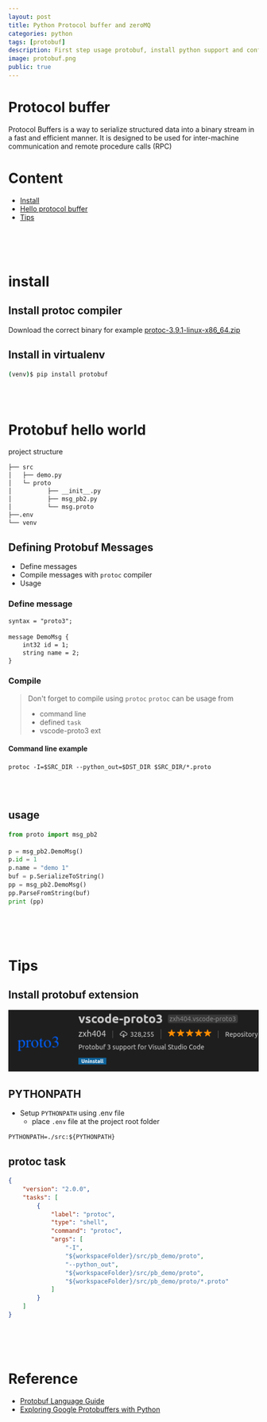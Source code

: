 ```yaml
---
layout: post
title: Python Protocol buffer and zeroMQ
categories: python
tags: [protobuf]
description: First step usage protobuf, install python support and config vscode 
image: protobuf.png
public: true
---
```


# Protocol buffer
Protocol Buffers is a way to serialize structured data into a binary stream in a fast and efficient manner. It is designed to be used for inter-machine communication and remote procedure calls (RPC)


# Content
- [Install](#install)
- [Hello protocol buffer](#Protobuf-hello-world)
- [Tips](#Tips)

&nbsp;  
&nbsp;  
&nbsp;  
# install 
## Install protoc compiler 
Download the correct binary for example [protoc-3.9.1-linux-x86_64.zip](https://github.com/protocolbuffers/protobuf/releases)

## Install in virtualenv
```bash
(venv)$ pip install protobuf
```
&nbsp;  
&nbsp;  
# Protobuf hello world

project structure

```
├── src
│   ├── demo.py
│   └─ proto
│          ├── __init__.py
│          ├── msg_pb2.py
│          └── msg.proto
├──.env   
└── venv
```


## Defining Protobuf Messages
- Define messages
- Compile messages with `protoc` compiler
- Usage

### Define message
```
syntax = "proto3";

message DemoMsg {
    int32 id = 1;
    string name = 2;
}
```
### Compile
> Don't forget to compile using `protoc`
> `protoc` can be usage from 
>   - command line  
>   - defined `task`
>   - vscode-proto3 ext

#### Command line example 
  
`protoc -I=$SRC_DIR --python_out=$DST_DIR $SRC_DIR/*.proto`

&nbsp;  
&nbsp;  
## usage
```python
from proto import msg_pb2

p = msg_pb2.DemoMsg()
p.id = 1
p.name = "demo 1"
buf = p.SerializeToString()
pp = msg_pb2.DemoMsg()
pp.ParseFromString(buf)
print (pp)
```
&nbsp;  
&nbsp;  
&nbsp;  
# Tips
## Install protobuf extension
![](../../images/2019-08-10-16-15-15.png)

## PYTHONPATH
- Setup `PYTHONPATH` using .env file
    -  place `.env` file at the project root folder
  
```
PYTHONPATH=./src:${PYTHONPATH}
```

## protoc task
```json
{
    "version": "2.0.0",
    "tasks": [
        {
            "label": "protoc",
            "type": "shell",
            "command": "protoc",
            "args": [
                "-I",
                "${workspaceFolder}/src/pb_demo/proto",
                "--python_out",
                "${workspaceFolder}/src/pb_demo/proto",
                "${workspaceFolder}/src/pb_demo/proto/*.proto"
            ]
        }
    ]
}
```
&nbsp;  
&nbsp;  
&nbsp;  
# Reference
- [Protobuf Language Guide](https://developers.google.com/protocol-buffers/docs/proto3)
- [Exploring Google Protobuffers with Python](https://dev.to/chen/exploring-google-protobuffers-with-python-1gmd)